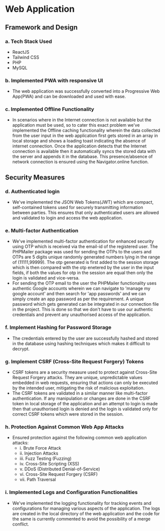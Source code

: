 # Web Application

## Framework and Design

### a. Tech Stack Used
- ReactJS
- Tailwind CSS
- PHP
- MySQL

### b. Implemented PWA with responsive UI
- The web application was successfully converted into a Progressive Web App(PWA) and can be downloaded and used with ease.

### c. Implemented Offline Functionality
- In scenarios where in the Internet connection is not available but the application must be used, so to cater this exact problem we've implemented the Offline caching functionality wherein the data collected from the user input in the web application first gets stored in an array in local storage and shows a loading toast indicating the absence of internet connection. Once the application detects that the Internet connection is available then it automatically syncs the stored data with the server and appends it in the database. This presence/absence of network connection is ensured using the Navigator.online function.

## Security Measures

### d. Authenticated login
- We've implemented the JSON Web Tokens(JWT) which are compact, self-contained tokens used for securely transmitting information between parties. This ensures that only authenticated users are allowed and validated to login and access the web application.

### e. Multi-factor Authentication
- We've implemented multi-factor authentication for enhanced security using OTP which is received via the email-id of the registered user. The PHPMailer package was used for sending the OTPs to the users and OTPs are 5 digits unique randomly generated numbers lying in the range of (11111,99999). The otp generated is first added to the session storage which is then compared with the otp enetered by the user in the input fields, if both the values for otp in the session are equal then only the login is validated and vice-versa.
- For sending the OTP email to the user the PHPMailer functionality uses authentic Google accounts wherein we can navigate to 'manage my google account' and then search for 'app passwords' and we can simply create an app password as per the requirement. A unique password which gets generated can be integrated in our connection file in the project. This is done so that we don't have to use our authentic credentials and prevent any unauthorised access of the application.    

### f. Implement Hashing for Password Storage
- The credentials entered by the user are successfully hashed and stored in the database using hashing techniques which makes it difficult to decrypt. 

### g. Implement CSRF (Cross-Site Request Forgery) Tokens
- CSRF tokens are a security measure used to protect against Cross-Site Request Forgery attacks. They are unique, unpredictable values embedded in web requests, ensuring that actions can only be executed by the intended user, mitigating the risk of malicious exploitation.
- The CSRF tokens are validated in a similar manner like multi-factor authentication. If any manipulation or changes are done in the CSRF token in local storage of the application and an attempt to login is made then that unauthorised login is denied and the login is validated only for correct CSRF tokens which were stored in the session.  

### h. Protection Against Common Web App Attacks
- Ensured protection against the following common web application attacks:
  - i. Brute Force Attack
  - ii. Injection Attacks
  - iii. Fuzz Testing (Fuzzing)
  - iv. Cross-Site Scripting (XSS)
  - v. DDoS (Distributed Denial-of-Service)
  - vi. Cross-Site Request Forgery (CSRF)
  - vii. Path Traversal

### i. Implemented Logs and Configuration Functionalities
- We've implemented the logging functionality for tracking events and configurations for managing various aspects of the application. The logs are created in the local directory of the web application and the code for the same is currently commented to avoid the possibility of a merge conflict.
